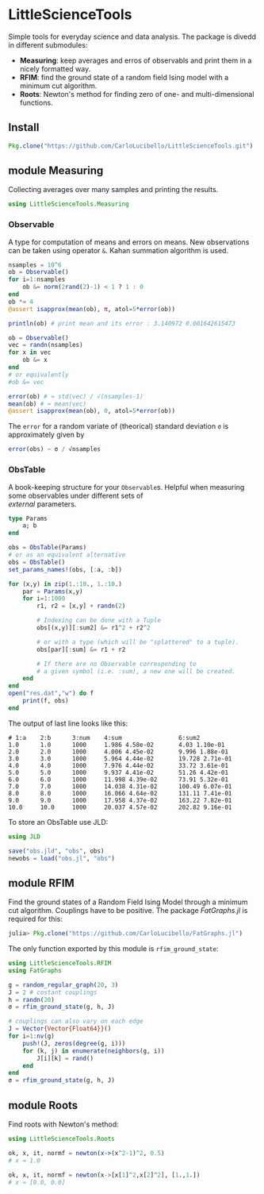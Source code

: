 # LittleScienceTools
Simple tools for everyday science and data analysis. The package is divedd in different submodules:
- **Measuring**: keep averages and erros of observabls and print them in a nicely formatted way.
- **RFIM**: find the ground state of a random field Ising model with a minimum cut algorithm.
- **Roots**: Newton's method for finding zero of one- and multi-dimensional functions.

## Install
```julia
Pkg.clone("https://github.com/CarloLucibello/LittleScienceTools.git")
```

## module Measuring
Collecting averages over many samples and printing the results.
```julia
using LittleScienceTools.Measuring
```

### Observable
A type for computation of means and errors on means.
New observations can be taken using operator `&`.
Kahan summation algorithm is used.
```julia
nsamples = 10^6
ob = Observable()
for i=1:nsamples
    ob &= norm(2rand(2)-1) < 1 ? 1 : 0
end
ob *= 4
@assert isapprox(mean(ob), π, atol=5*error(ob))

println(ob) # print mean and its error : 3.140972 0.001642615473

ob = Observable()
vec = randn(nsamples)
for x in vec
    ob &= x
end
# or equivalently
#ob &= vec

error(ob) # ≈ std(vec) / √(nsamples-1)   
mean(ob) # ≈ mean(vec)
@assert isapprox(mean(ob), 0, atol=5*error(ob))
```
The `error` for a random variate of (theorical) standard deviation `σ` is approximately given by

```julia
error(obs) ~ σ / √nsamples
```

### ObsTable
A book-keeping structure for your `Observable`s. Helpful
when measuring some observables under different sets of  
*external* parameters.

```julia
type Params
    a; b
end

obs = ObsTable(Params)
# or as an equivalent alternative
obs = ObsTable()
set_params_names!(obs, [:a, :b])

for (x,y) in zip(1.:10., 1.:10.)
    par = Params(x,y)
    for i=1:1000
        r1, r2 = [x,y] + randn(2)

        # Indexing can be done with a Tuple
        obs[(x,y)][:sum2] &= r1^2 + r2^2

        # or with a type (which will be "splattered" to a tuple).
        obs[par][:sum] &= r1 + r2

        # If there are no Observable corresponding to
        # a given symbol (i.e. :sum), a new one will be created.
    end
end
open("res.dat","w") do f
    print(f, obs)
end
```

The output of last line looks like this:
```
# 1:a    2:b      3:num    4:sum                6:sum2               
1.0      1.0      1000     1.986 4.58e-02       4.03 1.10e-01        
2.0      2.0      1000     4.006 4.45e-02       9.996 1.88e-01       
3.0      3.0      1000     5.964 4.44e-02       19.728 2.71e-01      
4.0      4.0      1000     7.976 4.44e-02       33.72 3.61e-01       
5.0      5.0      1000     9.937 4.41e-02       51.26 4.42e-01       
6.0      6.0      1000     11.998 4.39e-02      73.91 5.32e-01       
7.0      7.0      1000     14.038 4.31e-02      100.49 6.07e-01      
8.0      8.0      1000     16.066 4.64e-02      131.11 7.41e-01      
9.0      9.0      1000     17.958 4.37e-02      163.22 7.82e-01      
10.0     10.0     1000     20.037 4.57e-02      202.82 9.16e-01      
```
To store an ObsTable use JLD:
```julia
using JLD

save("obs.jld", "obs", obs)
newobs = load("obs.jl", "obs")
```

## module RFIM
Find the ground states of a Random Field Ising Model through a minimum cut algorithm. Couplings have to be positive.
The package *FatGraphs.jl* is required for this:
```julia
julia> Pkg.clone("https://github.com/CarloLucibello/FatGraphs.jl")
```
The only function exported by this module is `rfim_ground_state`:
```julia
using LittleScienceTools.RFIM
using FatGraphs

g = random_regular_graph(20, 3)
J = 2 # costant couplings
h = randn(20)
σ = rfim_ground_state(g, h, J)

# couplings can also vary on each edge
J = Vector{Vector{Float64}}()
for i=1:nv(g)
    push!(J, zeros(degree(g, i)))
    for (k, j) in enumerate(neighbors(g, i))
        J[i][k] = rand()
    end
end
σ = rfim_ground_state(g, h, J)
```

## module Roots
Find roots with Newton's method:
```julia
using LittleScienceTools.Roots

ok, x, it, normf = newton(x->(x^2-1)^2, 0.5)
# x ≈ 1.0

ok, x, it, normf = newton(x->[x[1]^2,x[2]^2], [1.,1.])
# x ≈ [0.0, 0.0]
```
